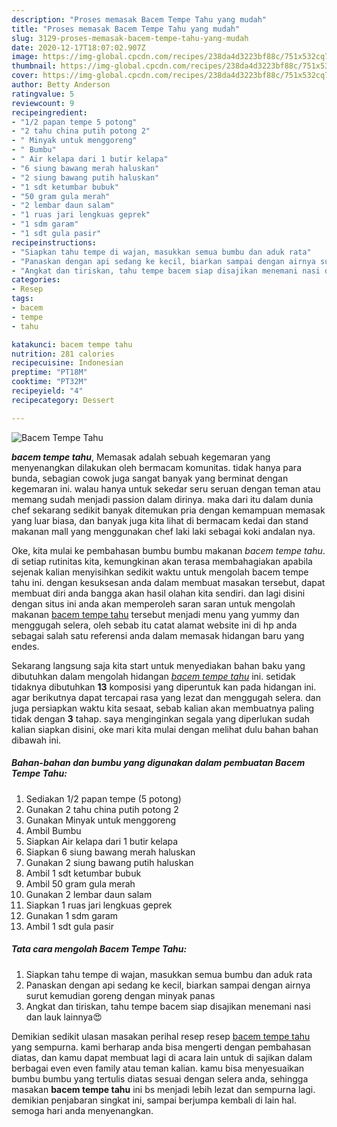 ```yaml
---
description: "Proses memasak Bacem Tempe Tahu yang mudah"
title: "Proses memasak Bacem Tempe Tahu yang mudah"
slug: 3129-proses-memasak-bacem-tempe-tahu-yang-mudah
date: 2020-12-17T18:07:02.907Z
image: https://img-global.cpcdn.com/recipes/238da4d3223bf88c/751x532cq70/bacem-tempe-tahu-foto-resep-utama.jpg
thumbnail: https://img-global.cpcdn.com/recipes/238da4d3223bf88c/751x532cq70/bacem-tempe-tahu-foto-resep-utama.jpg
cover: https://img-global.cpcdn.com/recipes/238da4d3223bf88c/751x532cq70/bacem-tempe-tahu-foto-resep-utama.jpg
author: Betty Anderson
ratingvalue: 5
reviewcount: 9
recipeingredient:
- "1/2 papan tempe 5 potong"
- "2 tahu china putih potong 2"
- " Minyak untuk menggoreng"
- " Bumbu"
- " Air kelapa dari 1 butir kelapa"
- "6 siung bawang merah haluskan"
- "2 siung bawang putih haluskan"
- "1 sdt ketumbar bubuk"
- "50 gram gula merah"
- "2 lembar daun salam"
- "1 ruas jari lengkuas geprek"
- "1 sdm garam"
- "1 sdt gula pasir"
recipeinstructions:
- "Siapkan tahu tempe di wajan, masukkan semua bumbu dan aduk rata"
- "Panaskan dengan api sedang ke kecil, biarkan sampai dengan airnya surut kemudian goreng dengan minyak panas"
- "Angkat dan tiriskan, tahu tempe bacem siap disajikan menemani nasi dan lauk lainnya😍"
categories:
- Resep
tags:
- bacem
- tempe
- tahu

katakunci: bacem tempe tahu 
nutrition: 281 calories
recipecuisine: Indonesian
preptime: "PT18M"
cooktime: "PT32M"
recipeyield: "4"
recipecategory: Dessert

---
```



![Bacem Tempe Tahu](https://img-global.cpcdn.com/recipes/238da4d3223bf88c/751x532cq70/bacem-tempe-tahu-foto-resep-utama.jpg)

<b><i>bacem tempe tahu</i></b>, Memasak adalah sebuah kegemaran yang menyenangkan dilakukan oleh bermacam komunitas. tidak hanya para bunda, sebagian cowok juga sangat banyak yang berminat dengan kegemaran ini. walau hanya untuk sekedar seru seruan dengan teman atau memang sudah menjadi passion dalam dirinya. maka dari itu dalam dunia chef sekarang sedikit banyak ditemukan pria dengan kemampuan memasak yang luar biasa, dan banyak juga kita lihat di bermacam kedai dan stand makanan mall yang menggunakan chef laki laki sebagai koki andalan nya.

Oke, kita mulai ke pembahasan bumbu bumbu makanan <i>bacem tempe tahu</i>. di setiap rutinitas kita, kemungkinan akan terasa membahagiakan apabila sejenak kalian menyisihkan sedikit waktu untuk mengolah bacem tempe tahu ini. dengan kesuksesan anda dalam membuat masakan tersebut, dapat membuat diri anda bangga akan hasil olahan kita sendiri. dan lagi disini dengan situs ini anda akan memperoleh saran saran untuk mengolah makanan <u>bacem tempe tahu</u> tersebut menjadi menu yang yummy dan menggugah selera, oleh sebab itu catat alamat website ini di hp anda sebagai salah satu referensi anda dalam memasak hidangan baru yang endes.




Sekarang langsung saja kita start untuk menyediakan bahan baku yang dibutuhkan dalam mengolah hidangan <u><i>bacem tempe tahu</i></u> ini. setidak tidaknya dibutuhkan <b>13</b> komposisi yang diperuntuk kan pada hidangan ini. agar berikutnya dapat tercapai rasa yang lezat dan menggugah selera. dan juga persiapkan waktu kita sesaat, sebab kalian akan membuatnya paling tidak dengan <b>3</b> tahap. saya menginginkan segala yang diperlukan sudah kalian siapkan disini, oke mari kita mulai dengan melihat dulu bahan bahan dibawah ini.

<!--inarticleads1-->

##### Bahan-bahan dan bumbu yang digunakan dalam pembuatan Bacem Tempe Tahu:

1. Sediakan 1/2 papan tempe (5 potong)
1. Gunakan 2 tahu china putih potong 2
1. Gunakan  Minyak untuk menggoreng
1. Ambil  Bumbu
1. Siapkan  Air kelapa dari 1 butir kelapa
1. Siapkan 6 siung bawang merah haluskan
1. Gunakan 2 siung bawang putih haluskan
1. Ambil 1 sdt ketumbar bubuk
1. Ambil 50 gram gula merah
1. Gunakan 2 lembar daun salam
1. Siapkan 1 ruas jari lengkuas geprek
1. Gunakan 1 sdm garam
1. Ambil 1 sdt gula pasir




<!--inarticleads2-->

##### Tata cara mengolah Bacem Tempe Tahu:

1. Siapkan tahu tempe di wajan, masukkan semua bumbu dan aduk rata
1. Panaskan dengan api sedang ke kecil, biarkan sampai dengan airnya surut kemudian goreng dengan minyak panas
1. Angkat dan tiriskan, tahu tempe bacem siap disajikan menemani nasi dan lauk lainnya😍




Demikian sedikit ulasan masakan perihal resep resep <u>bacem tempe tahu</u> yang sempurna. kami berharap anda bisa mengerti dengan pembahasan diatas, dan kamu dapat membuat lagi di acara lain untuk di sajikan dalam berbagai even even family atau teman kalian. kamu bisa menyesuaikan bumbu bumbu yang tertulis diatas sesuai dengan selera anda, sehingga masakan <b>bacem tempe tahu</b> ini bs menjadi lebih lezat dan sempurna lagi. demikian penjabaran singkat ini, sampai berjumpa kembali di lain hal. semoga hari anda menyenangkan.
